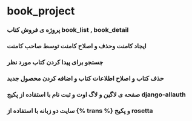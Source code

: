 # book_project
### پروژه ی فروش کتاب book_list , book_detail
### ایجاد کامنت وحذف و اصلاح کامنت توسط صاحب کامنت
### جستجو برای پیدا کردن کتاب مورد نظر
### حذف کتاب و اصلاح اطلاعات کتاب و اضافه کردن محصول جدید
### صفحه ی لاگین و لاگ اوت و ثبت نام با استفاده از پکیج django-allauth
### سایت دو زبانه با استفاده از {% trans %} و پکیج rosetta


